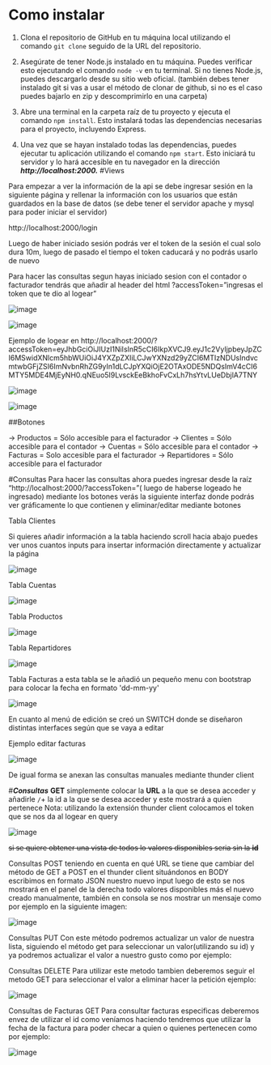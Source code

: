 # Como instalar
1. Clona el repositorio de GitHub en tu máquina local utilizando el comando `git clone` seguido de la URL del repositorio.

2. Asegúrate de tener Node.js instalado en tu máquina. Puedes verificar esto ejecutando el comando `node -v` en tu terminal. Si no tienes Node.js, puedes descargarlo desde su sitio web oficial. (también debes tener instalado git si vas a usar el método de clonar de github, si no es el caso puedes bajarlo en zip y descomprimirlo en una carpeta)

3. Abre una terminal en la carpeta raíz de tu proyecto y ejecuta el comando `npm install`. Esto instalará todas las dependencias necesarias para el proyecto, incluyendo Express.

4. Una vez que se hayan instalado todas las dependencias, puedes ejecutar tu aplicación utilizando el comando `npm start`. Esto iniciará tu servidor y lo hará accesible en tu navegador en la dirección **_http://localhost:2000._**
#Views

Para empezar a ver la información de la api se debe ingresar sesión en la siguiente página y rellenar la información con los usuarios que están guardados en la base de datos (se debe tener el servidor apache y mysql para poder iniciar el servidor)

http://localhost:2000/login



Luego de haber iniciado sesión podrás ver el token de la sesión el cual solo dura 10m, luego de pasado el tiempo el token caducará y no podrás usarlo de nuevo 

Para hacer las consultas segun hayas iniciado sesion con el contador o facturador tendrás que añadir al header del html ?accessToken=”ingresas el token que te dio al logear”

![image](https://github.com/JustKillu/Express.js/assets/60795569/66cd9d9f-8a6b-474d-84b8-7ee05dd93e1b)

![image](https://github.com/JustKillu/Express.js/assets/60795569/6fcad024-7823-4daf-ab3b-14843b3c7f61)

Ejemplo de logear en http://localhost:2000/?accessToken=eyJhbGciOiJIUzI1NiIsInR5cCI6IkpXVCJ9.eyJ1c2VyIjpbeyJpZCI6MSwidXNlcm5hbWUiOiJ4YXZpZXIiLCJwYXNzd29yZCI6MTIzNDUsIndvcmtwbGFjZSI6ImNvbnRhZG9yIn1dLCJpYXQiOjE2OTAxODE5NDQsImV4cCI6MTY5MDE4MjEyNH0.qNEuo5I9LvsckEeBkhoFvCxLh7hsYtvLUeDbjlA7TNY

![image](https://github.com/JustKillu/Express.js/assets/60795569/405d224d-5307-41e5-bc41-1e02a6410f1d)

![image](https://github.com/JustKillu/Express.js/assets/60795569/bd39770b-7128-4d95-a029-70634c3d8ee4)


##Botones

-> Productos = Sólo accesible para el facturador
-> Clientes = Sólo accesible para el contador
-> Cuentas = Sólo accesible para el contador
-> Facturas = Solo accesible para el facturador
-> Repartidores = Sólo accesible para el facturador


#Consultas
Para hacer las consultas ahora puedes ingresar desde la raíz “http://localhost:2000/?accessToken=”( luego de haberse logeado he ingresado) mediante los botones verás la siguiente interfaz donde podrás ver gráficamente lo que contienen y eliminar/editar mediante botones

Tabla Clientes



Si quieres añadir información a la tabla haciendo scroll hacia abajo puedes ver unos cuantos inputs para insertar información directamente y actualizar la página

![image](https://github.com/JustKillu/Express.js/assets/60795569/b94265ff-a30a-4a75-a0f5-145ee0036eab)


Tabla Cuentas

![image](https://github.com/JustKillu/Express.js/assets/60795569/928f03ad-37ae-4f9e-8946-481547b3d992)



Tabla Productos

![image](https://github.com/JustKillu/Express.js/assets/60795569/6d823c55-019a-40f2-8c55-e1ccb97f2a0f)


Tabla Repartidores

![image](https://github.com/JustKillu/Express.js/assets/60795569/3183941f-893a-483b-825a-10e8082b6b9f)



Tabla Facturas
a esta tabla se le añadió un pequeño menu con bootstrap para colocar la fecha en formato 'dd-mm-yy'

![image](https://github.com/JustKillu/Express.js/assets/60795569/005d19d5-a282-4f74-918c-5d59ee1962b5)


En cuanto al menú de edición se creó un SWITCH donde se diseñaron distintas interfaces según que se vaya a editar

Ejemplo editar facturas

![image](https://github.com/JustKillu/Express.js/assets/60795569/07c62a97-5a76-43f2-86ed-beec8d459b33)


De igual forma se anexan las consultas manuales mediante thunder client

#***Consultas*** **GET** simplemente colocar la **URL** a la que se desea acceder y añadirle `/`+ la id a la que se desea acceder y este mostrará a quien pertenece 
Nota: utilizando la extensión thunder client colocamos el token que se nos da al logear en query 

 ![image](https://github.com/JustKillu/Express.js/assets/60795569/90c51e36-a635-49c5-befc-1148635a07d6)

~~si se quiere obtener una vista de todos lo valores disponibles seria sin la **id**~~




Consultas POST teniendo en cuenta en qué URL se tiene que cambiar del método de GET a POST en el thunder client situándonos en BODY escribimos en formato JSON nuestro nuevo input luego de esto se nos mostrará en el panel de la derecha todo valores disponibles más el nuevo creado manualmente, también en consola se nos mostrar un mensaje como por ejemplo en la siguiente imagen:


![image](https://github.com/JustKillu/Express.js/assets/60795569/9656a2ed-c368-4ee8-b335-ef17683ecfbd)


Consultas PUT Con este método podremos actualizar un valor de nuestra lista, siguiendo el método get para seleccionar un valor(utilizando su id) y ya podremos actualizar el valor a nuestro gusto como por ejemplo:



Consultas DELETE Para utilizar este metodo tambien deberemos seguir el metodo GET para seleccionar el valor a eliminar hacer la petición ejemplo:

![image](https://github.com/JustKillu/Express.js/assets/60795569/d276c807-4cda-4728-b5e5-29655b98c993)


Consultas de Facturas GET Para consultar facturas especificas deberemos envez de utilizar el id como veníamos haciendo tendremos que utilizar la fecha de la factura para poder checar a quien o quienes pertenecen como por ejemplo:

![image](https://github.com/JustKillu/Express.js/assets/60795569/93079220-2c1a-4164-a713-1951fc915328)


